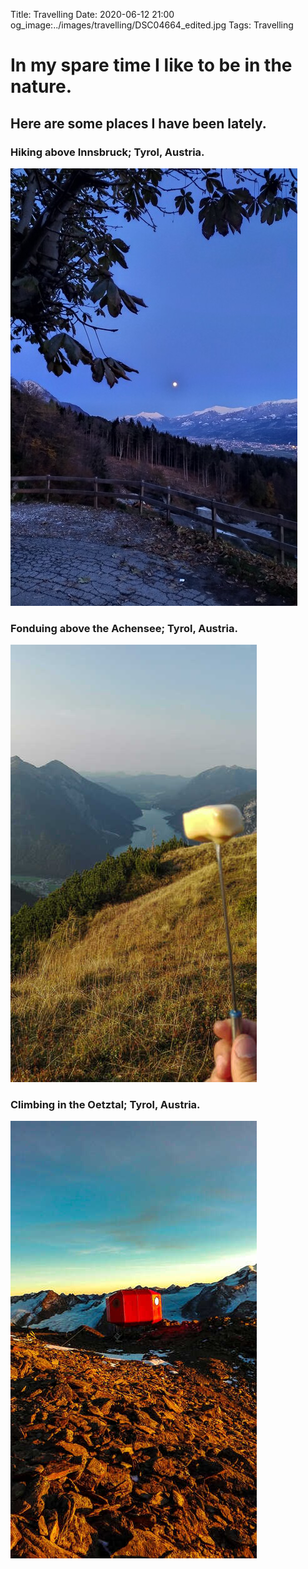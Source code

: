 Title: Travelling
Date: 2020-06-12 21:00
og_image:../images/travelling/DSC04664_edited.jpg
Tags: Travelling

# In my spare time I like to be in the nature.
## Here are some places I have been lately.

### Hiking above Innsbruck; Tyrol, Austria.
![Photo](/images/travelling/IMG_20191110_170235_crop.jpg)

### Fonduing above the Achensee; Tyrol, Austria.
![Photo](/images/travelling/IMG_20170908_182103_edited_1.jpg)

### Climbing in the Oetztal; Tyrol, Austria.
![Photo](/images/travelling/IMG_20180926_185843_edited_1.jpg)